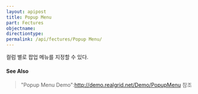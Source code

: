 ```yaml
---
layout: apipost
title: Popup Menu
part: Fectures
objectname: 
directiontype: 
permalink: /api/fectures/Popup Menu/
---
```



컬럼 별로 팝업 메뉴를 지정할 수 있다.

#### See Also
> "Popup Menu Demo":http://demo.realgrid.net/Demo/PopupMenu 참조
